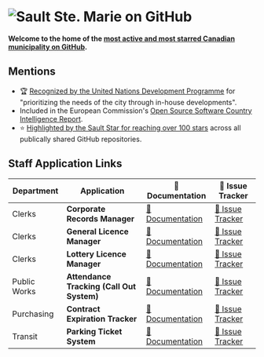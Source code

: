 # ![Sault Ste. Marie on GitHub](https://cityssm.github.io/.github/profile/header.png)

**Welcome to the home of the [most active and most starred Canadian municipality on GitHub](https://cityssm.github.io/municipal-github-rankings/).**

## Mentions

- 🏆 [Recognized by the United Nations Development Programme](https://www.undp.org/publications/open-design-how-open-source-can-drive-sustainable-urban-development) for "prioritizing the needs of the city through in-house developments".
- Included in the European Commission's [Open Source Software Country Intelligence Report](https://joinup.ec.europa.eu/collection/open-source-observatory-osor/open-source-software-country-intelligence).
- ⭐ [Highlighted by the Sault Star for reaching over 100 stars](https://www.saultstar.com/news/local-news/city-it-department-hits-milestone-with-municipal-github-rankings) across all publically shared GitHub repositories.

## Staff Application Links

| Department   | Application                               | 📘 Documentation                                                                | 🐞 Issue Tracker                                                                  |
| ------------ | ----------------------------------------- | ------------------------------------------------------------------------------- | --------------------------------------------------------------------------------- |
| Clerks       | **Corporate Records Manager**             | [📘 Documentation](https://cityssm.github.io/corporate-records-manager/docs/)   | [🐞 Issue Tracker](https://github.com/cityssm/corporate-records-manager/issues)   |
| Clerks       | **General Licence Manager**               | [📘 Documentation](https://cityssm.github.io/general-licence-manager/docs/)     | [🐞 Issue Tracker](https://github.com/cityssm/general-licence-manager/issues)     |
| Clerks       | **Lottery Licence Manager**               | [📘 Documentation](https://cityssm.github.io/lottery-licence-manager/)          | [🐞 Issue Tracker](https://github.com/cityssm/lottery-licence-manager/issues)     |
| Public Works | **Attendance Tracking (Call Out System)** | [📘 Documentation](https://cityssm.github.io/attendance-tracking/)              | [🐞 Issue Tracker](https://github.com/cityssm/attendance-tracking/issues)         |
| Purchasing   | **Contract Expiration Tracker**           | [📘 Documentation](https://cityssm.github.io/contract-expiration-tracker/docs/) | [🐞 Issue Tracker](https://github.com/cityssm/contract-expiration-tracker/issues) |
| Transit      | **Parking Ticket System**                 | [📘 Documentation](https://cityssm.github.io/parking-ticket-system/docs/)       | [🐞 Issue Tracker](https://github.com/cityssm/parking-ticket-system/issues)       |
